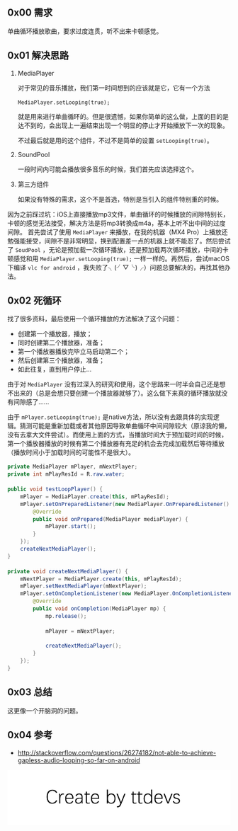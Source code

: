 
## 0x00 需求

单曲循环播放歌曲，要求过度连贯，听不出来卡顿感觉。


## 0x01 解决思路

1. MediaPlayer

    对于常见的音乐播放，我们第一时间想到的应该就是它，它有一个方法
    
    `MediaPlayer.setLooping(true);`
    
    就是用来进行单曲循环的。但是很遗憾，如果你简单的这么做，上面的目的是达不到的，会出现上一遍结束出现一个明显的停止才开始播放下一次的现象。
    
    不过最后就是用的这个组件，不过不是简单的设置 `setLooping(true)`。
    
2. SoundPool

   一段时间内可能会播放很多音乐的时候，我们首先应该选择这个。
   
3. 第三方组件

    如果没有特殊的需求，这个不是首选，特别是当引入的组件特别重的时候。    
    
因为之前踩过坑：iOS上直接播放mp3文件，单曲循环的时候播放的间隙特别长，卡顿的感觉无法接受，解决方法是将mp3转换成m4a，基本上听不出中间的过度间隙。
首先尝试了使用 `MediaPlayer` 来播放，在我的机器（MX4 Pro）上播放还勉强能接受，间隙不是非常明显，换到配置差一点的机器上就不能忍了。然后尝试了 `SoudPool` ，无论是预加载一次循环播放，还是预加载两次循环播放，中间的卡顿感觉和用 `MediaPlayer.setLooping(true);` 一样一样的。再然后，尝试macOS 下编译 `vlc for android` ，我失败了╮(╯▽╰)╭）问题总要解决的，再找其他办法。
 

## 0x02 死循环

找了很多资料，最后使用一个循环播放的方法解决了这个问题：

- 创建第一个播放器，播放；
- 同时创建第二个播放器，准备；
- 第一个播放器播放完毕立马启动第二个；
- 然后创建第三个播放器，准备；
- 如此往复，直到用户停止...

由于对 `MediaPlayer` 没有过深入的研究和使用，这个思路来一时半会自己还是想不出来的（总是会想只要创建一个播放器就够了）。这么做下来真的循环播放就没有间隙感了……

由于 `mPlayer.setLooping(true);` 是native方法，所以没有去跟具体的实现逻辑。猜测可能是重新加载或者其他原因导致单曲循环中间间隙较大（原谅我的懒，没有去拿大文件尝试）。而使用上面的方式，当播放时间大于预加载时间的时候，第一个播放器播放的时候有第二个播放器有充足的机会去完成加载然后等待播放（播放时间小于加载时间的可能性不是很大）。

``` java
private MediaPlayer mPlayer, mNextPlayer;
private int mPlayResId = R.raw.water;

public void testLoopPlayer() {
    mPlayer = MediaPlayer.create(this, mPlayResId);
    mPlayer.setOnPreparedListener(new MediaPlayer.OnPreparedListener() {
        @Override
        public void onPrepared(MediaPlayer mediaPlayer) {
            mPlayer.start();
        }
    });
    createNextMediaPlayer();
}

private void createNextMediaPlayer() {
    mNextPlayer = MediaPlayer.create(this, mPlayResId);
    mPlayer.setNextMediaPlayer(mNextPlayer);
    mPlayer.setOnCompletionListener(new MediaPlayer.OnCompletionListener() {
        @Override
        public void onCompletion(MediaPlayer mp) {
            mp.release();

            mPlayer = mNextPlayer;

            createNextMediaPlayer();
        }
    });
}
```


## 0x03 总结

这更像一个开脑洞的问题。


## 0x04 参考

- http://stackoverflow.com/questions/26274182/not-able-to-achieve-gapless-audio-looping-so-far-on-android

![Create by ttdevs](https://raw.githubusercontent.com/ttdevs/ttdevs.github.io/common/images/logo.png)


